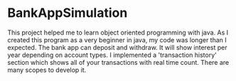 # BankAppSimulation
This project helped me to learn object oriented programming with java. As I created this program as a very beginner in java, my code was longer than I expected. The bank app can deposit  and withdraw. It will show interest per year depending on account types. I implemented a 'transaction history' section which shows all of your transactions with real time count. There are many scopes to develop it.
